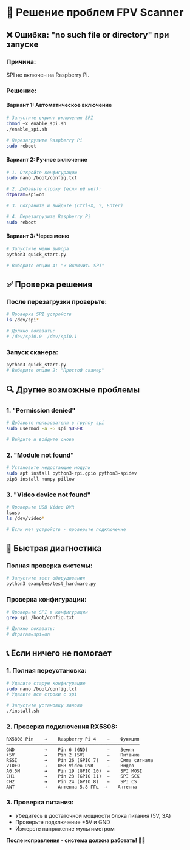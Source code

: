 # 🔧 Решение проблем FPV Scanner

## ❌ Ошибка: "no such file or directory" при запуске

### **Причина:**
SPI не включен на Raspberry Pi.

### **Решение:**

#### **Вариант 1: Автоматическое включение**
```bash
# Запустите скрипт включения SPI
chmod +x enable_spi.sh
./enable_spi.sh

# Перезагрузите Raspberry Pi
sudo reboot
```

#### **Вариант 2: Ручное включение**
```bash
# 1. Откройте конфигурацию
sudo nano /boot/config.txt

# 2. Добавьте строку (если её нет):
dtparam=spi=on

# 3. Сохраните и выйдите (Ctrl+X, Y, Enter)

# 4. Перезагрузите Raspberry Pi
sudo reboot
```

#### **Вариант 3: Через меню**
```bash
# Запустите меню выбора
python3 quick_start.py

# Выберите опцию 4: "⚡ Включить SPI"
```

## ✅ Проверка решения

### **После перезагрузки проверьте:**
```bash
# Проверка SPI устройств
ls /dev/spi*

# Должно показать:
# /dev/spi0.0  /dev/spi0.1
```

### **Запуск сканера:**
```bash
python3 quick_start.py
# Выберите опцию 2: "Простой сканер"
```

## 🔍 Другие возможные проблемы

### **1. "Permission denied"**
```bash
# Добавьте пользователя в группу spi
sudo usermod -a -G spi $USER

# Выйдите и войдите снова
```

### **2. "Module not found"**
```bash
# Установите недостающие модули
sudo apt install python3-rpi.gpio python3-spidev
pip3 install numpy pillow
```

### **3. "Video device not found"**
```bash
# Проверьте USB Video DVR
lsusb
ls /dev/video*

# Если нет устройств - проверьте подключение
```

## 🎯 Быстрая диагностика

### **Полная проверка системы:**
```bash
# Запустите тест оборудования
python3 examples/test_hardware.py
```

### **Проверка конфигурации:**
```bash
# Проверьте SPI в конфигурации
grep spi /boot/config.txt

# Должно показать:
# dtparam=spi=on
```

## 📞 Если ничего не помогает

### **1. Полная переустановка:**
```bash
# Удалите старую конфигурацию
sudo nano /boot/config.txt
# Удалите все строки с spi

# Запустите установку заново
./install.sh
```

### **2. Проверка подключения RX5808:**
```
RX5808 Pin    →    Raspberry Pi 4    →    Функция
─────────────────────────────────────────────────
GND           →    Pin 6 (GND)       →    Земля
+5V           →    Pin 2 (5V)        →    Питание
RSSI          →    Pin 26 (GPIO 7)   →    Сила сигнала
VIDEO         →    USB Video DVR     →    Видео
A6.5M         →    Pin 19 (GPIO 10)  →    SPI MOSI
CH1           →    Pin 23 (GPIO 11)  →    SPI SCK
CH2           →    Pin 24 (GPIO 8)   →    SPI CS
ANT           →    Антенна 5.8 ГГц  →    Антенна
```

### **3. Проверка питания:**
- Убедитесь в достаточной мощности блока питания (5V, 3A)
- Проверьте подключение +5V и GND
- Измерьте напряжение мультиметром

**После исправления - система должна работать! 🚁📡**
